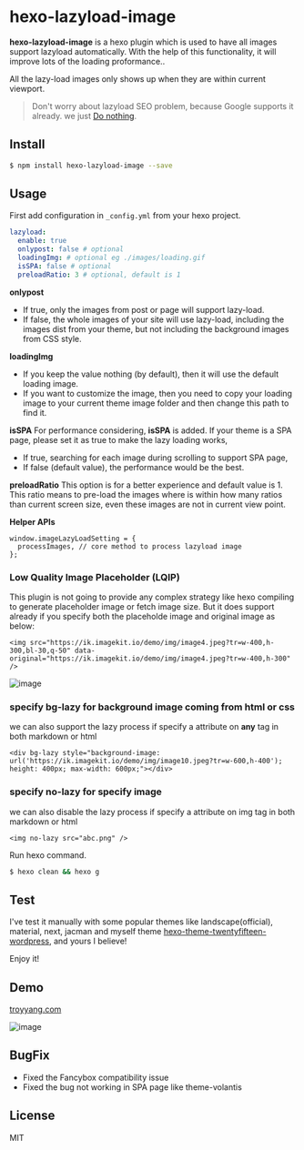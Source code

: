 # hexo-lazyload-image

**hexo-lazyload-image** is a hexo plugin which is used to have all images support lazyload automatically. With the help of this functionality, it will improve lots of the loading proformance..

All the lazy-load images only shows up when they are within current viewport.

> Don't worry about lazyload SEO problem, because Google supports it already. we just [Do nothing](http://dinbror.dk/blog/lazy-load-images-seo-problem/).

## Install

```bash
$ npm install hexo-lazyload-image --save
```

## Usage

First add configuration in `_config.yml` from your hexo project.

```yaml
lazyload:
  enable: true
  onlypost: false # optional
  loadingImg: # optional eg ./images/loading.gif
  isSPA: false # optional
  preloadRatio: 3 # optional, default is 1
```
**onlypost**
- If true, only the images from post or page will support lazy-load.
- If false, the whole images of your site will use lazy-load, including the images dist from your theme, but not including the background images from CSS style.

**loadingImg** 
- If you keep the value nothing (by default), then it will use the default loading image.
- If you want to customize the image, then you need to copy your loading image to your current theme image folder and then change this path to find it. 

**isSPA**
For performance considering, **isSPA** is added. If your theme is a SPA page, please set it as true to make the lazy loading works, 
- If true, searching for each image during scrolling to support SPA page, 
- If false (default value), the performance would be the best.

**preloadRatio**
This option is for a better experience and default value is 1. This ratio means to pre-load the images where is within how many ratios than current screen size, even these images are not in current view point.

**Helper APIs**
```
window.imageLazyLoadSetting = {
  processImages, // core method to process lazyload image
};
```

### Low Quality Image Placeholder (LQIP)
This plugin is not going to provide any complex strategy like hexo compiling to generate placeholder image or fetch image size. But it does support already if you specify both the placeholde image and original image as below:
```
<img src="https://ik.imagekit.io/demo/img/image4.jpeg?tr=w-400,h-300,bl-30,q-50" data-original="https://ik.imagekit.io/demo/img/image4.jpeg?tr=w-400,h-300" />
```
![image](https://images.troyyang.com/lqip.gif)

### specify **bg-lazy** for background image coming from html or css
we can also support the lazy process if specify a attribute on **any** tag in both markdown or html
```
<div bg-lazy style="background-image: url('https://ik.imagekit.io/demo/img/image10.jpeg?tr=w-600,h-400'); height: 400px; max-width: 600px;"></div>
```

### specify **no-lazy** for specify image
we can also disable the lazy process if specify a attribute on img tag in both markdown or html
```
<img no-lazy src="abc.png" />
```

Run hexo command.

```bash
$ hexo clean && hexo g
```

## Test
I've test it manually with some popular themes like landscape(official), material, next, jacman and myself theme [hexo-theme-twentyfifteen-wordpress](https://github.com/Troy-Yang/hexo-theme-twentyfifteen-wordpress), and yours I believe!

Enjoy it!
## Demo

[troyyang.com](http://troyyang.com)

![image](https://images.troyyang.com/2017-7-30-lazy-load.gif)

## BugFix
- Fixed the Fancybox compatibility issue
- Fixed the bug not working in SPA page like theme-volantis


## License

MIT
